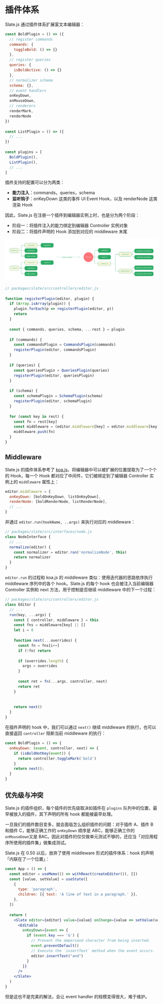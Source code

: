 # 插件体系

Slate.js 通过插件体系扩展富文本编辑器：

```js
const BoldPlugin = () => ({
  // register commands
  commands: {
    toggleBold: () => {}
  },
  // register queries
  queries: {
    isBoldActive: () => {}
  },
  // normalizer schema
  schema: {},
  // event handlers
  onKeyDown,
  onMouseDown,
  // renderers
  renderMark,
  renderNode
})

const ListPlugin = () => ({
  // ...
})

const plugins = [
  BoldPlugin(),
  ListPlugin(),
  // ...
]
```

插件支持的配置可以分为两类：

- **能力注入**：commands，queries，schema
- **监听钩子**：onKeyDown 这类的事件 UI Event Hook，以及 renderNode 这类渲染 Hook

因此，Slate.js 在注册一个插件到编辑器实例上时，也是分为两个阶段：

- 阶段一：将插件注入的能力绑定到编辑器 Controller 实例对象
- 阶段二：将插件声明的 Hook 添加到对应的 middleware 末尾

<p align="center">
  <img src="./statics/plugin-structure.png" />
</p>

```js
// packages/slate/src/controllers/editor.js

function registerPlugin(editor, plugin) {
  if (Array.isArray(plugin)) {
    plugin.forEach(p => registerPlugin(editor, p))
    return
  }

  const { commands, queries, schema, ...rest } = plugin

  if (commands) {
    const commandsPlugin = CommandsPlugin(commands)
    registerPlugin(editor, commandsPlugin)
  }

  if (queries) {
    const queriesPlugin = QueriesPlugin(queries)
    registerPlugin(editor, queriesPlugin)
  }

  if (schema) {
    const schemaPlugin = SchemaPlugin(schema)
    registerPlugin(editor, schemaPlugin)
  }

  for (const key in rest) {
    const fn = rest[key]
    const middleware = (editor.middleware[key] = editor.middleware[key] || [])
    middleware.push(fn)
  }
}
```

## Middleware

Slate.js 的插件体系参考了 [koa.js]()，将编辑器中可以被扩展的位置提取为了一个个的 Hook，每一个 Hook 都对应了中间件，它们被绑定到了编辑器 Controller 实例上的 `middleware` 属性上：

```js
editor.middleware = {
  onKeyDown: [boldOnKeyDown, listOnKeyDown],
  renderNode: [boldRenderNode, listRenderNode],
  // ...
}
```

并通过 `editor.run(hookName, ..args)` 来执行对应的 middleware：

```js
// packages/slate/src/interfaces/node.js
class NodeInterface {
  // ...
  normalize(editor) {
    const normalizer = editor.run('normalizeNode', this)
    return normalizer
  }
}
```

`editor.run` 的过程和 koa.js 的 middleware 类似：使用迭代器的思路依序执行 middleware 序列中的各个 hook。Slate.js 的每个 hook 也会被注入当前编辑器 Controller 实例和 next 方法，用于控制是否继续 middleware 中的下一个过程：

```js
// packages/slate/src/controllers/editor.js
class Editor {
  // ...
  run(key, ...args) {
    const { controller, middleware } = this
    const fns = middleware[key] || []
    let i = 0

    function next(...overrides) {
      const fn = fns[i++]
      if (!fn) return

      if (overrides.length) {
        args = overrides
      }

      const ret = fn(...args, controller, next)
      return ret
    }


    return next()
  }
}
```

在插件声明的 hook 中，我们可以通过 `next()` 继续 middleware 的执行，也可以直接返回 `controller` 阻断当前 middleware 的执行：

```js
const BoldPlugin = () => {
  onKeyDown: (event, controller, next) => {
    if (isBoldHotKey(event)) {
      return controller.toggleMark('bold')
    }
    return next();
  }
}
```

## 优先级与冲突

Slate.js 的插件组织，每个插件的优先级取决如插件在 `plugins` 队列中的位置，最早被放入的插件，其下声明的所有 hook 都能被最早处理。

一旦我们的插件数目变多，就会面临怎么组织插件的问题：对于插件 A、插件 B 和插件 C，能够正确工作的 `onKeyDown` 顺序是 ABC，能够正确工作的 `onMouseDown`又是 BAC。因此对插件的仅仅做单元测试不够的，还应当「对应用程序所使用的插件集」做集成测试。

Slate.js 在 0.50 以后，放弃了使用 middleware 形式的插件体系：hook 的声明「内联在了一个位置」：

```jsx
const App = () => {
  const editor = useMemo(() => withReact(createEditor()), [])
  const [value, setValue] = useState([
    {
      type: 'paragraph',
      children: [{ text: 'A line of text in a paragraph.' }],
    },
  ])

  return (
    <Slate editor={editor} value={value} onChange={value => setValue(value)}>
      <Editable
        onKeyDown={event => {
          if (event.key === '&') {
            // Prevent the ampersand character from being inserted.
            event.preventDefault()
            // Execute the `insertText` method when the event occurs.
            editor.insertText("and")
          }
        }}
      />
    </Slate>
  )
}
```

但是这也不是完美的解法，会让 event handler 的规模变得很大，难于维护。